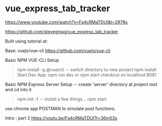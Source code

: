 # vue_express_tab_tracker
https://www.youtube.com/watch?v=Fa4cRMaTDUI&t=2878s

<https://github.com/stevegmag/vue_express_tab_tracker>

Built using tutorial at:

Base: vuejs/vue-cli
<https://github.com/vuejs/vue-cli>


Basic NPM VUE-CLI Setup
> npm install -g @vue/cli
-- switch directory to new porject
> npm install
Start Dev App:
> npm run dev
or
> npm start
checkout on localhost:8081

Basic NPM Express Server Setup
-- create 'server' directory at project root and cd into it
> npm init -f
-- install a few things...
> npm start

use chrome app POSTMAN to simulate post functions.


Intro : part 2
https://youtu.be/Fa4cRMaTDUI?t=36m53s